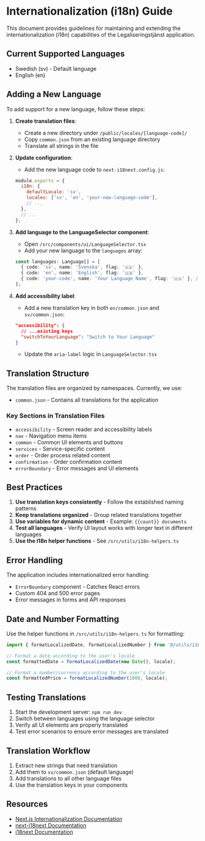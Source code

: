# Internationalization (i18n) Guide

This document provides guidelines for maintaining and extending the internationalization (i18n) capabilities of the Legaliseringstjänst application.

## Current Supported Languages

- Swedish (sv) - Default language
- English (en)

## Adding a New Language

To add support for a new language, follow these steps:

1. **Create translation files**:
   - Create a new directory under `/public/locales/[language-code]/`
   - Copy `common.json` from an existing language directory
   - Translate all strings in the file

2. **Update configuration**:
   - Add the new language code to `next-i18next.config.js`:
   ```javascript
   module.exports = {
     i18n: {
       defaultLocale: 'sv',
       locales: ['sv', 'en', 'your-new-language-code'],
       // ...
     },
     // ...
   };
   ```

3. **Add language to the LanguageSelector component**:
   - Open `/src/components/ui/LanguageSelector.tsx`
   - Add your new language to the `languages` array:
   ```typescript
   const languages: Language[] = [
     { code: 'sv', name: 'Svenska', flag: '🇸🇪' },
     { code: 'en', name: 'English', flag: '🇬🇧' },
     { code: 'your-code', name: 'Your Language Name', flag: '🇺🇳' }, // Add your language here
   ];
   ```

4. **Add accessibility label**:
   - Add a new translation key in both `en/common.json` and `sv/common.json`:
   ```json
   "accessibility": {
     // ...existing keys
     "switchToYourLanguage": "Switch to Your Language"
   }
   ```
   - Update the `aria-label` logic in `LanguageSelector.tsx`

## Translation Structure

The translation files are organized by namespaces. Currently, we use:

- `common.json` - Contains all translations for the application

### Key Sections in Translation Files

- `accessibility` - Screen reader and accessibility labels
- `nav` - Navigation menu items
- `common` - Common UI elements and buttons
- `services` - Service-specific content
- `order` - Order process related content
- `confirmation` - Order confirmation content
- `errorBoundary` - Error messages and UI elements

## Best Practices

1. **Use translation keys consistently** - Follow the established naming patterns
2. **Keep translations organized** - Group related translations together
3. **Use variables for dynamic content** - Example: `{{count}} documents`
4. **Test all languages** - Verify UI layout works with longer text in different languages
5. **Use the i18n helper functions** - See `/src/utils/i18n-helpers.ts`

## Error Handling

The application includes internationalized error handling:

- `ErrorBoundary` component - Catches React errors
- Custom 404 and 500 error pages
- Error messages in forms and API responses

## Date and Number Formatting

Use the helper functions in `/src/utils/i18n-helpers.ts` for formatting:

```typescript
import { formatLocalizedDate, formatLocalizedNumber } from '@/utils/i18n-helpers';

// Format a date according to the user's locale
const formattedDate = formatLocalizedDate(new Date(), locale);

// Format a number/currency according to the user's locale
const formattedPrice = formatLocalizedNumber(1000, locale);
```

## Testing Translations

1. Start the development server: `npm run dev`
2. Switch between languages using the language selector
3. Verify all UI elements are properly translated
4. Test error scenarios to ensure error messages are translated

## Translation Workflow

1. Extract new strings that need translation
2. Add them to `sv/common.json` (default language)
3. Add translations to all other language files
4. Use the translation keys in your components

## Resources

- [Next.js Internationalization Documentation](https://nextjs.org/docs/advanced-features/i18n-routing)
- [next-i18next Documentation](https://github.com/isaachinman/next-i18next)
- [i18next Documentation](https://www.i18next.com/)
